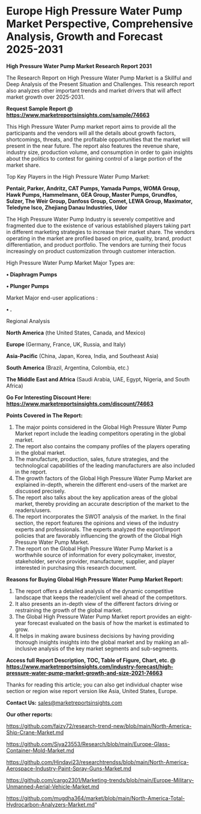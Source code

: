 # Europe High Pressure Water Pump Market Perspective, Comprehensive Analysis, Growth and Forecast 2025-2031

<strong>High Pressure Water Pump Market Research Report 2031</strong>

The Research Report on High Pressure Water Pump Market is a Skillful and Deep Analysis of the Present Situation and Challenges. This research report also analyzes other important trends and market drivers that will affect market growth over 2025-2031.

<strong>Request Sample Report @ <a href=https://www.marketreportsinsights.com/sample/74663>https://www.marketreportsinsights.com/sample/74663</a></strong>

This High Pressure Water Pump market report aims to provide all the participants and the vendors will all the details about growth factors, shortcomings, threats, and the profitable opportunities that the market will present in the near future. The report also features the revenue share, industry size, production volume, and consumption in order to gain insights about the politics to contest for gaining control of a large portion of the market share.

Top Key Players in the High Pressure Water Pump Market:

<strong>Pentair, Parker, Andritz, CAT Pumps, Yamada Pumps, WOMA Group, Hawk Pumps, Hammelmann, GEA Group, Master Pumps, Grundfos, Sulzer, The Weir Group, Danfoss Group, Comet, LEWA Group, Maximator, Teledyne Isco, Zhejiang Danau Industries, Udor</strong>

The High Pressure Water Pump Industry is severely competitive and fragmented due to the existence of various established players taking part in different marketing strategies to increase their market share. The vendors operating in the market are profiled based on price, quality, brand, product differentiation, and product portfolio. The vendors are turning their focus increasingly on product customization through customer interaction.

High Pressure Water Pump Market Major Types are:

<strong>• Diaphragm Pumps

• Plunger Pumps</strong>

Market Major end-user applications :

<strong>• .</strong>

Regional Analysis

</u><strong><b>North America</b></strong> (the United States, Canada, and Mexico)

<strong><b>Europe </b></strong>(Germany, France, UK, Russia, and Italy)

<strong><b>Asia-Pacific</b></strong> (China, Japan, Korea, India, and Southeast Asia)

<strong><b>South America</b></strong> (Brazil, Argentina, Colombia, etc.)

<strong><b>The Middle East and Africa</b></strong> (Saudi Arabia, UAE, Egypt, Nigeria, and South Africa)

<strong>Go For Interesting Discount Here: <a href=https://www.marketreportsinsights.com/discount/74663>https://www.marketreportsinsights.com/discount/74663</a></strong>

<strong>Points Covered in The Report:</strong>
<ol>
  <li>The major points considered in the Global High Pressure Water Pump Market report include the leading competitors operating in the global market.</li>
  <li>The report also contains the company profiles of the players operating in the global market.</li>
  <li>The manufacture, production, sales, future strategies, and the technological capabilities of the leading manufacturers are also included in the report.</li>
  <li>The growth factors of the Global High Pressure Water Pump Market are explained in-depth, wherein the different end-users of the market are discussed precisely.</li>
  <li>The report also talks about the key application areas of the global market, thereby providing an accurate description of the market to the readers/users.</li>
  <li>The report incorporates the SWOT analysis of the market. In the final section, the report features the opinions and views of the industry experts and professionals. The experts analyzed the export/import policies that are favorably influencing the growth of the Global High Pressure Water Pump Market.</li>
  <li>The report on the Global High Pressure Water Pump Market is a worthwhile source of information for every policymaker, investor, stakeholder, service provider, manufacturer, supplier, and player interested in purchasing this research document.</li>
</ol>
<strong>Reasons for Buying Global High Pressure Water Pump Market Report:</strong>

<ol>
  <li>The report offers a detailed analysis of the dynamic competitive landscape that keeps the reader/client well ahead of the competitors.</li>
  <li>It also presents an in-depth view of the different factors driving or restraining the growth of the global market.</li>
  <li>The Global High Pressure Water Pump Market report provides an eight-year forecast evaluated on the basis of how the market is estimated to grow.</li>
  <li>It helps in making aware business decisions by having providing thorough insights insights into the global market and by making an all-inclusive analysis of the key market segments and sub-segments.</li>
</ol>
<strong>Access full Report Description, TOC, Table of Figure, Chart, etc. @ <a href=https://www.marketreportsinsights.com/industry-forecast/high-pressure-water-pump-market-growth-and-size-2021-74663>https://www.marketreportsinsights.com/industry-forecast/high-pressure-water-pump-market-growth-and-size-2021-74663</a></strong>


Thanks for reading this article; you can also get individual chapter wise section or region wise report version like Asia, United States, Europe.

<strong>Contact Us:</strong>
sales@marketreportsinsights.com

<strong>Our other reports:</strong>

<a href=https://github.com/faizy72/research-trend-new/blob/main/North-America-Ship-Crane-Market.md>https://github.com/faizy72/research-trend-new/blob/main/North-America-Ship-Crane-Market.md</a>

<a href=https://github.com/Siya23553/Research/blob/main/Europe-Glass-Container-Mold-Market.md>https://github.com/Siya23553/Research/blob/main/Europe-Glass-Container-Mold-Market.md</a>

<a href=https://github.com/Hindavi23/researchtrendss/blob/main/North-America-Aerospace-Industry-Paint-Spray-Guns-Market.md>https://github.com/Hindavi23/researchtrendss/blob/main/North-America-Aerospace-Industry-Paint-Spray-Guns-Market.md</a>

<a href=https://github.com/cargo2301/Marketing-trends/blob/main/Europe-Military-Unmanned-Aerial-Vehicle-Market.md>https://github.com/cargo2301/Marketing-trends/blob/main/Europe-Military-Unmanned-Aerial-Vehicle-Market.md</a>

<a href=https://github.com/mugdha364/market/blob/main/North-America-Total-Hydrocarbon-Analyzers-Market.md>https://github.com/mugdha364/market/blob/main/North-America-Total-Hydrocarbon-Analyzers-Market.md</a>"
